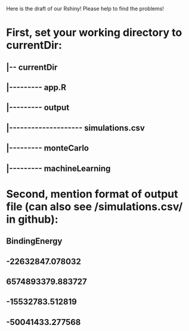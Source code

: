 Here is the draft of our Rshiny! Please help to find the problems!


# First, set your working directory to currentDir:
## |-- currentDir
## |--------- app.R
## |--------- output
## |-------------------- simulations.csv
## |--------- monteCarlo
## |--------- machineLearning


# Second, mention format of output file (can also see /simulations.csv/ in github):
## BindingEnergy
## -22632847.078032
## 6574893379.883727
## -15532783.512819
## -50041433.277568
